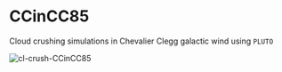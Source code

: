 # CCinCC85
Cloud crushing simulations in Chevalier Clegg galactic wind using `PLUTO`

![cl-crush-CCinCC85](https://github.com/dutta-alankar/CCinCC85/assets/39578361/0581368d-6d87-43a5-8a77-254edd074190)
